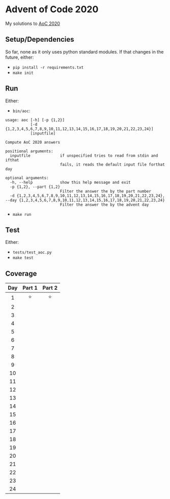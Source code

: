 Advent of Code 2020
===================

My solutions to [AoC 2020](https://adventofcode.com/)

Setup/Dependencies
------------------

So far, none as it only uses python standard modules. If that changes in
the future, either:

- `pip install -r requirements.txt`
- `make init`

Run
---

Either:

- `bin/aoc`:

``` help
usage: aoc [-h] [-p {1,2}]
           [-d {1,2,3,4,5,6,7,8,9,10,11,12,13,14,15,16,17,18,19,20,21,22,23,24}]
           [inputfile]

Compute AoC 2020 answers

positional arguments:
  inputfile             if unspecified tries to read from stdin and ifthat
                        fails, it reads the default input file forthat day

optional arguments:
  -h, --help            show this help message and exit
  -p {1,2}, --part {1,2}
                        Filter the answer the by the part number
  -d {1,2,3,4,5,6,7,8,9,10,11,12,13,14,15,16,17,18,19,20,21,22,23,24}, --day {1,2,3,4,5,6,7,8,9,10,11,12,13,14,15,16,17,18,19,20,21,22,23,24}
                        Filter the answer the by the advent day
```

- `make run`

Test
----

Either:

- `tests/test_aoc.py`
- `make test`

Coverage
--------

| Day | Part 1 | Part 2 |
|:---:|:------:|:------:|
|  1  |   ⭐   |   ⭐   |
|  2  |        |        |
|  3  |        |        |
|  4  |        |        |
|  5  |        |        |
|  6  |        |        |
|  7  |        |        |
|  8  |        |        |
|  9  |        |        |
| 10  |        |        |
| 11  |        |        |
| 12  |        |        |
| 13  |        |        |
| 14  |        |        |
| 15  |        |        |
| 16  |        |        |
| 17  |        |        |
| 18  |        |        |
| 19  |        |        |
| 20  |        |        |
| 21  |        |        |
| 22  |        |        |
| 23  |        |        |
| 24  |        |        |
